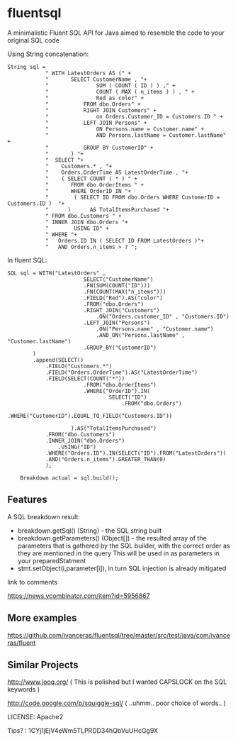 fluentsql
==========

A minimalistic Fluent SQL API for Java aimed to resemble the code to your original SQL code

 
     
Using String concatenation:
  
  	String sql =
				" WITH LatestOrders AS (" +
				"		SELECT CustomerName , "+
				"				SUM ( COUNT ( ID ) ) ," +
				"				COUNT ( MAX ( n_items ) ) , " +
				"				Red as color" +
				"			FROM dbo.Orders" +
				"			RIGHT JOIN Customers" +
				"				on Orders.Customer_ID = Customers.ID " +
				"			LEFT JOIN Persons" +
				"				ON Persons.name = Customer.name" +
				"				AND Persons.lastName = Customer.lastName" +
				"			GROUP BY CustomerID" +
				"		) "+
				"  SELECT "+
				"    Customers.* , "+
				"    Orders.OrderTime AS LatestOrderTime , "+
				"    ( SELECT COUNT ( * ) " +
				"		FROM dbo.OrderItems " +
				"		WHERE OrderID IN "+
				"        ( SELECT ID FROM dbo.Orders WHERE CustomerID = Customers.ID )  "+
				"      )      AS TotalItemsPurchased "+
				" FROM dbo.Customers " +
				" INNER JOIN dbo.Orders "+
				"        USING ID" +
				" WHERE "+
				"   Orders.ID IN ( SELECT ID FROM LatestOrders )"+
				"	AND Orders.n_items > ? ";
  
  
In fluent SQL:
  
    SQL sql = WITH("LatestOrders" , 
							SELECT("CustomerName")
							.FN(SUM(COUNT("ID")))
							.FN(COUNT(MAX("n_items")))
							.FIELD("Red").AS("color")
							.FROM("dbo.Orders")
							.RIGHT_JOIN("Customers")
								.ON("Orders.customer_ID" , "Customers.ID")
							.LEFT_JOIN("Persons")
								.ON("Persons.name" , "Customer.name")
								.AND_ON("Persons.lastName" , "Customer.lastName")
							.GROUP_BY("CustomerID")
			)
			.append(SELECT()
				.FIELD("Customers.*")
				.FIELD("Orders.OrderTime").AS("LatestOrderTime")
				.FIELD(SELECT(COUNT("*"))
							.FROM("dbo.OrderItems")
							.WHERE("OrderID").IN(
									SELECT("ID")
										.FROM("dbo.Orders")
										.WHERE("CustomerID").EQUAL_TO_FIELD("Customers.ID"))
							
						).AS("TotalItemsPurchased")
				.FROM("dbo.Customers")
				.INNER_JOIN("dbo.Orders")
					.USING("ID")
				.WHERE("Orders.ID").IN(SELECT("ID").FROM("LatestOrders"))
				.AND("Orders.n_items").GREATER_THAN(0)
				);
		
		Breakdown actual = sql.build();
      
      

Features
--------------

A SQL breakdown result:
 * breakdown.getSql() (String) - the SQL string built
 * breakdown.getParameters() (Object[]) - the resulted array of the parameters that is gathered by the SQL builder, with the correct order as they are mentioned in the query
	This will be used in as parameters in your preparedStatment 
 * stmt.setObject(i,parameter[i]), in turn SQL injection is already mitigated





link to comments

https://news.ycombinator.com/item?id=5956867



More examples
-------------

https://github.com/ivanceras/fluentsql/tree/master/src/test/java/com/ivanceras/fluent


Similar Projects
------------------

http://www.jooq.org/  ( This is polished but I wanted CAPSLOCK on the SQL keywords )

http://code.google.com/p/squiggle-sql/  ( ..uhmm.. poor choice of words.. )

LICENSE: Apache2

Tips? : 1CYj1jEjV4eWm5TLPRDD34hQbVuUHcGg9X
